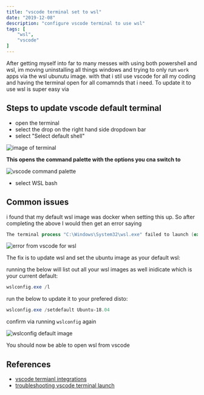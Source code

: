 ```yaml
---
title: "vscode terminal set to wsl"
date: "2019-12-08"
description: "configure vscode terminal to use wsl"
tags: [
    "wsl",
    "vscode"
]
---
```


After getting myself into far to many messes with using both powershell and wsl, im moving uninstalling all things windows and trying to only run `work` apps via the wsl ubunutu image. with that i stil use vscode for all my coding and having the terminal open for all comamnds that i need. To update it to use wsl is super easy via

## Steps to update vscode default terminal

- open the terminal
- select the drop on the right hand side dropdown bar
- select "Select default shell"

![image of terminal](images/vscode-terminal-wsl-01.JPG)

**This opens the command palette with the options you cna switch to**

![vscode command palette](images/vscode-terminal-wsl-02.JPG)

- select WSL bash

## Common issues

i found that my default wsl image was docker when setting this up. So after completing the above I would then get an error saying 

``` powershell
The terminal process "C:\Windows\System32\wsl.exe" failed to launch (exit code: 1).
```

![error from vscode for wsl](images/vscode-terminal-wsl-03.png)

The fix is to update wsl and set the ubuntu image as your default wsl:
  
running the below will list out all your wsl images as well inidicate which is your current default:

``` powershell
wslconfig.exe /l
```

run the below to update it to your prefered disto:

``` powershell
wslconfig.exe /setdefault Ubuntu-18.04
```

confirm via running `wslconfig` again

![wslconfig default image](images/vscode-terminal-wsl-04.png)

You should now be able to open wsl from vscode

## References

- [vscode termianl integrations](https://code.visualstudio.com/docs/editor/integrated-terminal)
- [troubleshooting vscode terminal launch](https://code.visualstudio.com/docs/supporting/troubleshoot-terminal-launch)
